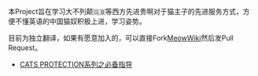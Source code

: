 

本Project旨在学习大不列颠🇬🇧等西方先进贵啊对于猫主子的先进服务方式，方便不懂英语的中国猫奴积极上进，学习姿势。

目前为独立翻译，如果有愿意加入的，可以直接Fork[MeowWiki](https://github.com/Xyinkl/MeowWiki)然后发Pull Request。



* [CATS PROTECTION系列之必备指导](Cats_Protection_Essential_Guide)

